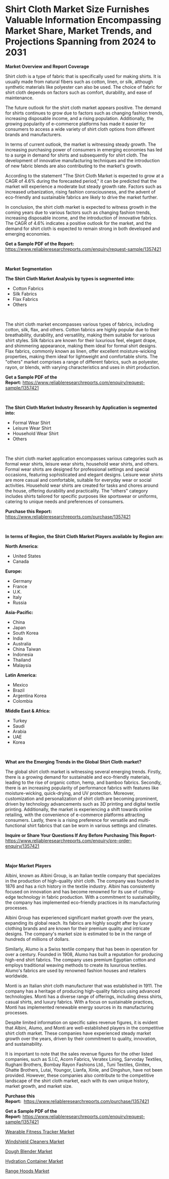 <p><h1>Shirt Cloth Market Size Furnishes Valuable Information Encompassing Market Share, Market Trends, and Projections Spanning from 2024 to 2031</h1></p><p><strong>Market Overview and Report Coverage</strong></p>
<p><p>Shirt cloth is a type of fabric that is specifically used for making shirts. It is usually made from natural fibers such as cotton, linen, or silk, although synthetic materials like polyester can also be used. The choice of fabric for shirt cloth depends on factors such as comfort, durability, and ease of maintenance.</p><p>The future outlook for the shirt cloth market appears positive. The demand for shirts continues to grow due to factors such as changing fashion trends, increasing disposable income, and a rising population. Additionally, the growing popularity of e-commerce platforms has made it easier for consumers to access a wide variety of shirt cloth options from different brands and manufacturers.</p><p>In terms of current outlook, the market is witnessing steady growth. The increasing purchasing power of consumers in emerging economies has led to a surge in demand for shirts and subsequently for shirt cloth. The development of innovative manufacturing techniques and the introduction of new fabric blends are also contributing to the market's growth.</p><p>According to the statement "The Shirt Cloth Market is expected to grow at a CAGR of 4.6% during the forecasted period," it can be predicted that the market will experience a moderate but steady growth rate. Factors such as increased urbanization, rising fashion consciousness, and the advent of eco-friendly and sustainable fabrics are likely to drive the market further.</p><p>In conclusion, the shirt cloth market is expected to witness growth in the coming years due to various factors such as changing fashion trends, increasing disposable income, and the introduction of innovative fabrics. The CAGR of 4.6% indicates a positive outlook for the market, and the demand for shirt cloth is expected to remain strong in both developed and emerging economies.</p></p>
<p><strong>Get a Sample PDF of the Report:</strong> <a href="https://www.reliableresearchreports.com/enquiry/request-sample/1357421">https://www.reliableresearchreports.com/enquiry/request-sample/1357421</a></p>
<p>&nbsp;</p>
<p><strong>Market Segmentation</strong></p>
<p><strong>The Shirt Cloth Market Analysis by types is segmented into:</strong></p>
<p><ul><li>Cotton Fabrics</li><li>Silk Fabrics</li><li>Flax Fabrics</li><li>Others</li></ul></p>
<p>&nbsp;</p>
<p><p>The shirt cloth market encompasses various types of fabrics, including cotton, silk, flax, and others. Cotton fabrics are highly popular due to their breathability, durability, and versatility, making them suitable for various shirt styles. Silk fabrics are known for their luxurious feel, elegant drape, and shimmering appearance, making them ideal for formal shirt designs. Flax fabrics, commonly known as linen, offer excellent moisture-wicking properties, making them ideal for lightweight and comfortable shirts. The "others" market comprises a range of different fabrics, such as polyester, rayon, or blends, with varying characteristics and uses in shirt production.</p></p>
<p><strong>Get a Sample PDF of the Report:</strong>&nbsp;<a href="https://www.reliableresearchreports.com/enquiry/request-sample/1357421">https://www.reliableresearchreports.com/enquiry/request-sample/1357421</a></p>
<p>&nbsp;</p>
<p><strong>The Shirt Cloth Market Industry Research by Application is segmented into:</strong></p>
<p><ul><li>Formal Wear Shirt</li><li>Leisure Wear Shirt</li><li>Household Wear Shirt</li><li>Others</li></ul></p>
<p>&nbsp;</p>
<p><p>The shirt cloth market application encompasses various categories such as formal wear shirts, leisure wear shirts, household wear shirts, and others. Formal wear shirts are designed for professional settings and special occasions, featuring sophisticated and elegant designs. Leisure wear shirts are more casual and comfortable, suitable for everyday wear or social activities. Household wear shirts are created for tasks and chores around the house, offering durability and practicality. The "others" category includes shirts tailored for specific purposes like sportswear or uniforms, catering to unique needs and preferences of consumers.</p></p>
<p><strong>Purchase this Report:</strong>&nbsp; <a href="https://www.reliableresearchreports.com/purchase/1357421">https://www.reliableresearchreports.com/purchase/1357421</a></p>
<p>&nbsp;</p>
<p><strong>In terms of Region, the Shirt Cloth Market Players available by Region are:</strong></p>
<p>
    <p> <strong> North America: </strong>
        <ul>
            <li>United States</li>
            <li>Canada</li>
        </ul>
        </p> 
    <p> <strong> Europe: </strong>
        <ul>
            <li>Germany</li>
            <li>France</li>
            <li>U.K.</li>
            <li>Italy</li>
            <li>Russia</li>
        </ul>
        </p> 
    <p> <strong> Asia-Pacific: </strong>
        <ul>
            <li>China</li>
            <li>Japan</li>
            <li>South Korea</li>
            <li>India</li>
            <li>Australia</li>
            <li>China Taiwan</li>
            <li>Indonesia</li>
            <li>Thailand</li>
            <li>Malaysia</li>
        </ul>
        </p> 
    <p> <strong> Latin America: </strong>
        <ul>
            <li>Mexico</li>
            <li>Brazil</li>
            <li>Argentina Korea</li>
            <li>Colombia</li>
        </ul>
        </p> 
    <p> <strong> Middle East & Africa: </strong>
        <ul>
            <li>Turkey</li>
            <li>Saudi</li>
            <li>Arabia</li>
            <li>UAE</li>
            <li>Korea</li>
        </ul>
    </p>
    </p>
<p>&nbsp;</p>
<p><strong>What are the Emerging Trends in the Global Shirt Cloth market?</strong></p>
<p><p>The global shirt cloth market is witnessing several emerging trends. Firstly, there is a growing demand for sustainable and eco-friendly materials, leading to the rise of organic cotton, hemp, and bamboo fabrics. Secondly, there is an increasing popularity of performance fabrics with features like moisture-wicking, quick-drying, and UV protection. Moreover, customization and personalization of shirt cloth are becoming prominent, driven by technology advancements such as 3D printing and digital textile printing. Additionally, the market is experiencing a shift towards online retailing, with the convenience of e-commerce platforms attracting consumers. Lastly, there is a rising preference for versatile and multi-functional shirt fabrics that can be worn in various settings and climates.</p></p>
<p><strong>Inquire or Share Your Questions If Any Before Purchasing This Report</strong>- <a href="https://www.reliableresearchreports.com/enquiry/pre-order-enquiry/1357421">https://www.reliableresearchreports.com/enquiry/pre-order-enquiry/1357421</a></p>
<p>&nbsp;</p>
<p><strong>Major Market Players</strong></p>
<p><p>Albini, known as Albini Group, is an Italian textile company that specializes in the production of high-quality shirt cloth. The company was founded in 1876 and has a rich history in the textile industry. Albini has consistently focused on innovation and has become renowned for its use of cutting-edge technology in fabric production. With a commitment to sustainability, the company has implemented eco-friendly practices in its manufacturing processes.</p><p>Albini Group has experienced significant market growth over the years, expanding its global reach. Its fabrics are highly sought after by luxury clothing brands and are known for their premium quality and intricate designs. The company's market size is estimated to be in the range of hundreds of millions of dollars.</p><p>Similarly, Alumo is a Swiss textile company that has been in operation for over a century. Founded in 1908, Alumo has built a reputation for producing high-end shirt fabrics. The company uses premium Egyptian cotton and employs traditional weaving methods to create its luxurious textiles. Alumo's fabrics are used by renowned fashion houses and retailers worldwide.</p><p>Monti is an Italian shirt cloth manufacturer that was established in 1911. The company has a heritage of producing high-quality fabrics using advanced technologies. Monti has a diverse range of offerings, including dress shirts, casual shirts, and luxury fabrics. With a focus on sustainable practices, Monti has implemented renewable energy sources in its manufacturing processes.</p><p>Despite limited information on specific sales revenue figures, it is evident that Albini, Alumo, and Monti are well-established players in the competitive shirt cloth market. These companies have experienced steady market growth over the years, driven by their commitment to quality, innovation, and sustainability.</p><p>It is important to note that the sales revenue figures for the other listed companies, such as S.I.C, Acorn Fabrics, Veratex Lining, Sarvoday Textiles, Rughani Brothers, Bombay Rayon Fashions Ltd., Tuni Textiles, Ginitex, Ghatte Brothers, Lutai, Youngor, Lianfa, Xinle, and Dingshun, have not been provided. However, these companies also contribute to the competitive landscape of the shirt cloth market, each with its own unique history, market growth, and market size.</p></p>
<p><strong>Purchase this Report:</strong>&nbsp;&nbsp;<a href="https://www.reliableresearchreports.com/purchase/1357421">https://www.reliableresearchreports.com/purchase/1357421</a></p>
<p></p>
<p><strong>Get a Sample PDF of the Report:</strong>&nbsp;<a href="https://www.reliableresearchreports.com/enquiry/request-sample/1357421">https://www.reliableresearchreports.com/enquiry/request-sample/1357421</a></p>
<p><p><a href="https://github.com/Paul14Anderson63/Market-Research-Report-List-1/blob/main/wearable-fitness-tracker-market.md">Wearable Fitness Tracker Market</a></p><p><a href="https://github.com/aashishrp/Market-Research-Report-List-1/blob/main/windshield-cleaners-market.md">Windshield Cleaners Market</a></p><p><a href="https://github.com/rahu1506/Market-Research-Report-List-1/blob/main/dough-blender-market.md">Dough Blender Market</a></p><p><a href="https://github.com/aasishrp01/Market-Research-Report-List-1/blob/main/hydration-container-market.md">Hydration Container Market</a></p><p><a href="https://github.com/aashishrp02/Market-Research-Report-List-1/blob/main/range-hoods-market.md">Range Hoods Market</a></p></p>